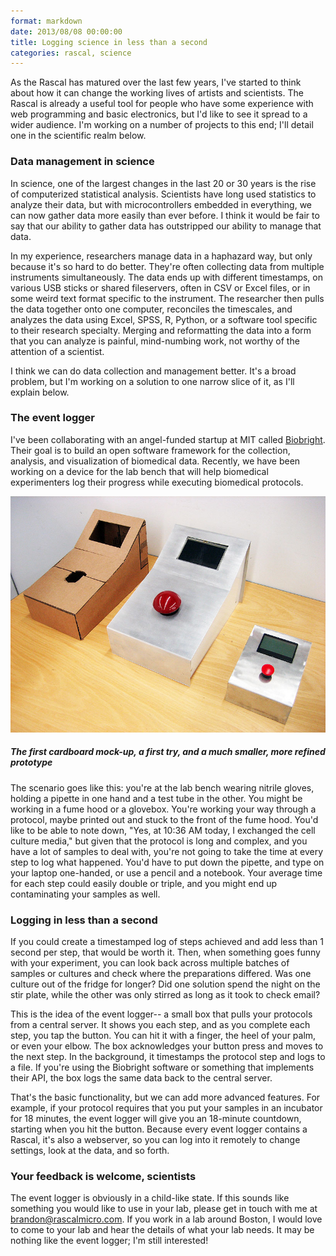 ```yaml
---
format: markdown
date: 2013/08/08 00:00:00
title: Logging science in less than a second
categories: rascal, science
---
```


As the Rascal has matured over the last few years, I've started to think about how it can change the working lives of artists and scientists. The Rascal is already a useful tool for people who have some experience with web programming and basic electronics, but I'd like to see it spread to a wider audience. I'm working on a number of projects to this end; I'll detail one in the scientific realm below.

### Data management in science ###

In science, one of the largest changes in the last 20 or 30 years is the rise of computerized statistical analysis. Scientists have long used statistics to analyze their data, but with microcontrollers embedded in everything, we can now gather data more easily than ever before. I think it would be fair to say that our ability to gather data has outstripped our ability to manage that data.

In my experience, researchers manage data in a haphazard way, but only because it's so hard to do better. They're often collecting data from multiple instruments simultaneously. The data ends up with different timestamps, on various USB sticks or shared fileservers, often in CSV or Excel files, or in some weird text format specific to the instrument. The researcher then pulls the data together onto one computer, reconciles the timescales, and analyzes the data using Excel, SPSS, R, Python, or a software tool specific to their research specialty. Merging and reformatting the data into a form that you can analyze is painful, mind-numbing work, not worthy of the attention of a scientist.

I think we can do data collection and management better. It's a broad problem, but I'm working on a solution to one narrow slice of it, as I'll explain below.

### The event logger ###

I've been collaborating with an angel-funded startup at MIT called [Biobright][1]. Their goal is to build an open software framework for the collection, analysis, and visualization of biomedical data. Recently, we have been working on a device for the lab bench that will help biomedical experimenters log their progress while executing biomedical protocols.

<img src="/img/event-logger-prototypes-2013-08-07.jpg">

##### The first cardboard mock-up, a first try, and a much smaller, more refined prototype #####

The scenario goes like this: you're at the lab bench wearing nitrile gloves, holding a pipette in one hand and a test tube in the other. You might be working in a fume hood or a glovebox. You're working your way through a protocol, maybe printed out and stuck to the front of the fume hood. You'd like to be able to note down, "Yes, at 10:36 AM today, I exchanged the cell culture media," but given that the protocol is long and complex, and you have a lot of samples to deal with, you're not going to take the time at every step to log what happened. You'd have to put down the pipette, and type on your laptop one-handed, or use a pencil and a notebook. Your average time for each step could easily double or triple, and you might end up contaminating your samples as well.

### Logging in less than a second ###

If you could create a timestamped log of steps achieved and add less than 1 second per step, that would be worth it. Then, when something goes funny with your experiment, you can look back across multiple batches of samples or cultures and check where the preparations differed. Was one culture out of the fridge for longer? Did one solution spend the night on the stir plate, while the other was only stirred as long as it took to check email?

This is the idea of the event logger-- a small box that pulls your protocols from a central server. It shows you each step, and as you complete each step, you tap the button. You can hit it with a finger, the heel of your palm, or even your elbow. The box acknowledges your button press and moves to the next step. In the background, it timestamps the protocol step and logs to a file. If you're using the Biobright software or something that implements their API, the box logs the same data back to the central server.

That's the basic functionality, but we can add more advanced features. For example, if your protocol requires that you put your samples in an incubator for 18 minutes, the event logger will give you an 18-minute countdown, starting when you hit the button. Because every event logger contains a Rascal, it's also a webserver, so you can log into it remotely to change settings, look at the data, and so forth.  

### Your feedback is welcome, scientists ###

The event logger is obviously in a child-like state. If this sounds like something you would like to use in your lab, please get in touch with me at brandon@rascalmicro.com. If you work in a lab around Boston, I would love to come to your lab and hear the details of what your lab needs. It may be nothing like the event logger; I'm still interested!

[1]: http://biobright.org